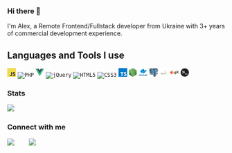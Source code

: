 ### Hi there 👋

I'm Alex, a Remote Frontend/Fullstack developer from Ukraine with 3+ years of commercial development experience.

## Languages and Tools I use

<code><img height="20" title="JavaScript" src="https://raw.githubusercontent.com/github/explore/80688e429a7d4ef2fca1e82350fe8e3517d3494d/topics/javascript/javascript.png"></code>
<code><img height="20" title="PHP" src="https://github.com/get-icon/geticon/raw/master/icons/php.svg"></code>
<code><img height="20" title="Vue JS" src="https://raw.githubusercontent.com/github/explore/93d8a67084f94b2a444e510199a6e7622e5b09a3/topics/vue/vue.png"></code>
<code><img height="20" title="jQuery" src="https://github.com/get-icon/geticon/raw/master/icons/jquery-icon.svg"></code>
<code><img height="20" title="HTML5" src="https://github.com/get-icon/geticon/raw/master/icons/html-5.svg"></code>
<code><img height="20" title="CSS3" src="https://github.com/get-icon/geticon/raw/master/icons/css-3.svg"></code>
<code><img height="20" title="TypeScript" src="https://raw.githubusercontent.com/github/explore/80688e429a7d4ef2fca1e82350fe8e3517d3494d/topics/typescript/typescript.png"></code>
<code><img height="20" title="NodeJS" src="https://raw.githubusercontent.com/github/explore/80688e429a7d4ef2fca1e82350fe8e3517d3494d/topics/nodejs/nodejs.png"></code>
<code><img height="20" title="Docker" src="https://raw.githubusercontent.com/github/explore/80688e429a7d4ef2fca1e82350fe8e3517d3494d/topics/docker/docker.png"></code>
<code><img height="20" title="PostgreSQL" src="https://raw.githubusercontent.com/github/explore/80688e429a7d4ef2fca1e82350fe8e3517d3494d/topics/postgresql/postgresql.png"></code>
<code><img height="20" title="MySQL" src="https://raw.githubusercontent.com/github/explore/80688e429a7d4ef2fca1e82350fe8e3517d3494d/topics/mysql/mysql.png" /></code>
<code><img height="20" title="Git" src="https://raw.githubusercontent.com/github/explore/80688e429a7d4ef2fca1e82350fe8e3517d3494d/topics/git/git.png"></code>
<code><img height="20" title="Bash" src="https://raw.githubusercontent.com/github/explore/80688e429a7d4ef2fca1e82350fe8e3517d3494d/topics/terminal/terminal.png"></code>

### Stats
<picture>
    <source media="(prefers-color-scheme: dark)" srcset="https://github-readme-streak-stats.herokuapp.com?user=AlexanderAkhtyrtsev&theme=dark" />
    <img src="https://github-readme-streak-stats.herokuapp.com?user=AlexanderAkhtyrtsev&theme=default" />
</picture>

### Connect with me
[<img align="left" width="50" src="https://raw.githubusercontent.com/yushi1007/yushi1007/main/images/linkedin.svg" />]( http://www.linkedin.com/in/alexander-akhtyrtsev-4113181a3)
[<img align="left" width="50" src="https://www.google.com/gmail/about/static-2.0/images/logo-gmail.png" />](mailto:a.akhtyrtsev@gmail.com)
